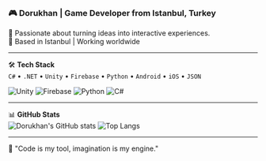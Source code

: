 
### 🎮 Dorukhan | Game Developer from Istanbul, Turkey

🚀 Passionate about turning ideas into interactive experiences.  
📍 Based in Istanbul | Working worldwide

---

🛠️ **Tech Stack**  
`C#` • `.NET` • `Unity` • `Firebase` • `Python` • `Android` • `iOS` • `JSON`

![Unity](https://img.shields.io/badge/-Unity-000?logo=unity&logoColor=white)
![Firebase](https://img.shields.io/badge/-Firebase-FFCA28?logo=firebase&logoColor=white)
![Python](https://img.shields.io/badge/-Python-3776AB?logo=python&logoColor=white)
![C#](https://img.shields.io/badge/-CSharp-239120?logo=csharp&logoColor=white)

---

📊 **GitHub Stats**  
![Dorukhan's GitHub stats](https://github-readme-stats.vercel.app/api?username=XLSD61&show_icons=true&theme=tokyonight)
![Top Langs](https://github-readme-stats.vercel.app/api/top-langs/?username=XLSD61&layout=compact&theme=tokyonight)

---

🧠 "Code is my tool, imagination is my engine."  
